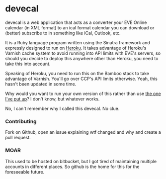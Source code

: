 # devecal

devecal is a web application that acts as a converter your EVE Online calendar (in XML format) to an ical format calendar you can download or (better) subscribe to in something like iCal, Outlook, etc.

It is a Ruby language program written using the Sinatra framework and expressly designed to run on [Heroku](http://heroku.com). It takes advantage of Heroku's Varnish cache system to avoid running into API limits with EVE's servers, so should you decide to deploy this anywhere other than Heroku, you need to take this into account. 

Speaking of Heroku, you need to run this on the Bamboo stack to take advantage of Varnish. You'll go over CCP's API limits otherwise. Yeah, this hasn't been updated in some time.

Why would you want to run your own version of this rather than use [the one I've put up](http://evecal.heroku.com)? I don't know, but whatever works. 

No, I can't remember why I called this devecal. No clue.

### Contributing

Fork on Github, open an issue explaining wtf changed and why and create a pull request.

### MOAR

This used to be hosted on bitbucket, but I got tired of maintaining multiple accounts in different places. So github is the home for this for the foreseeable future. 